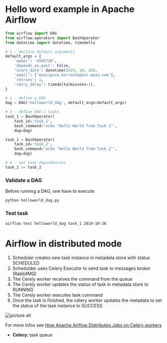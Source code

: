 # Hello word example in Apache Airflow #

```python
from airflow import DAG
from airflow.operators import BashOperator
from datetime import datetime, timedelta

# 1 - declare defautl arguments
default_args = {
    'owner': 'e565710',
    'depends_on_past': False,
    'start_date': datetime(2019, 10, 26),
    'email': ['massipssa.kerrache@ext.mpsa.com'],
    'retries': 1,
    'retry_delay': timedelta(minutes=1),
}

# 2 - define a DAG
dag = DAG('helloworld_dag', default_args=default_args)

# 3 - define DAG's tasks 
task_1 = BashOperator(
    task_id='task_1',
    bash_command='echo "Hello World from Task 1"',
    dag=dag)

task_1 = BashOperator(
    task_id='task_2',
    bash_command='echo "Hello World from Task 2"',
    dag=dag)

# 4 - set task dependencies    
task_1 >> task_2 

```
### Validate a DAG ###
Before running a DAG, one have to execute 
```bash 
python helloworld_dag.py
```
### Test task ###
```bash 
airflow test helloworld_dag task_1 2019-10-26
```

# Airflow in distributed mode #


1.   Scheduler creates new task instance in metadata store with status SCHEDULED  
2.   Schedulder uses Celery Executor to send task to messages broker (RabbitMQ) 
3.   The Cerely worker receives the command from the queue
4.   The Cerely worker updates the status of task in metadata store to RUNNING
5.   The Cerely worker executes task command
6.   Once the task is finished, the celery worker updates the metadata to set the status of the task instance to SUCCESS


![picture alt](https://images.ctfassets.net/be04ylp8y0qc/7jm5tFBkD8LmnQmdmkzvZa/3e17809a19f11ee8efbcc87a0a6b389b/1_avBjYUY6ZtfEyTkk7FI8JQ.png?fm=webp "Airflow")

For more infos see  [How Apache Airflow Distributes Jobs on Celery workers](https://www.sicara.ai/blog/2019-04-08-apache-airflow-celery-workers/)

* **Celery:** task queue 
